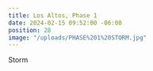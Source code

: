 ```yaml
---
title: Los Altos, Phase 1
date: 2024-02-15 09:52:00 -06:00
position: 28
image: "/uploads/PHASE%201%20STORM.jpg"
---
```


Storm